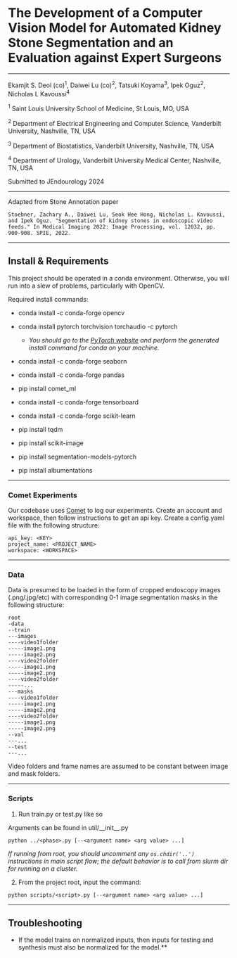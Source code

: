 # The Development of a Computer Vision Model for Automated Kidney Stone Segmentation and an Evaluation against Expert Surgeons  

---

Ekamjit S. Deol (co)<sup>1</sup>, Daiwei Lu (co)<sup>2</sup>, Tatsuki Koyama<sup>3</sup>, Ipek Oguz<sup>2</sup>, Nicholas L Kavoussi<sup>4</sup> 

<sup>1</sup> Saint Louis University School of Medicine, St Louis, MO, USA 

<sup>2</sup> Department of Electrical Engineering and Computer Science, Vanderbilt University, Nashville, TN, USA 

<sup>3</sup> Department of Biostatistics, Vanderbilt University, Nashville, TN, USA 

<sup>4</sup> Department of Urology, Vanderbilt University Medical Center, Nashville, TN, USA 

Submitted to JEndourology 2024

---

Adapted from Stone Annotation paper

```
Stoebner, Zachary A., Daiwei Lu, Seok Hee Hong, Nicholas L. Kavoussi, and Ipek Oguz. "Segmentation of kidney stones in endoscopic video feeds." In Medical Imaging 2022: Image Processing, vol. 12032, pp. 900-908. SPIE, 2022.
```

---

## Install & Requirements
This project should be operated in a conda environment. Otherwise, you will run into a slew of problems, particularly with OpenCV. 

Required install commands: 
- conda install -c conda-forge opencv 

- conda install pytorch torchvision torchaudio -c pytorch
     - *You should go to the [PyTorch website](https://pytorch.org) and perform the generated install command for conda on your machine.*

- conda install -c conda-forge seaborn

- conda install -c conda-forge pandas

- pip install comet_ml

- conda install -c conda-forge tensorboard 

- conda install -c conda-forge scikit-learn

- pip install tqdm

- pip install scikit-image

- pip install segmentation-models-pytorch

- pip install albumentations

---

### Comet Experiments

Our codebase uses [Comet](https://www.comet.com/) to log our experiments. Create an account and workspace, then follow instructions to get an api key. Create a config.yaml file with the following structure:

```
api_key: <KEY>
project_name: <PROJECT_NAME>
workspace: <WORKSPACE>
```

---

### Data
Data is presumed to be loaded in the form of cropped endoscopy images (.png/.jpg/etc) with corresponding 0-1 image segmentation masks in the following structure:

```
root
-data
--train
---images
----video1folder
-----image1.png
-----image2.png
----video2folder
-----image1.png
-----image2.png
----video2folder
-----...
---masks
----video1folder
-----image1.png
-----image2.png
----video2folder
-----image1.png
-----image2.png
--val
---...
--test
---...
```

Video folders and frame names are assumed to be constant between image and mask folders.

---

### Scripts
1. Run train.py or test.py like so

Arguments can be found in util/\_\_init\_\_.py

```
python ../<phase>.py [--<argument name> <arg value> ...]
```

*If running from root, you should uncomment any `os.chdir('..')` instructions in main script flow; the default behavior is to call from slurm dir for running on a cluster.*

2. From the project root, input the command:

```
python scripts/<script>.py [--<argument name> <arg value> ...]
```

---

## Troubleshooting
-  If the model trains on normalized inputs, then inputs for testing and synthesis must also be normalized for the model.** 


